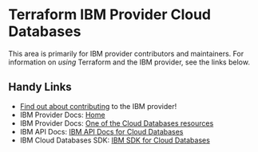 # Terraform IBM Provider Cloud Databases
<!-- markdownlint-disable MD026 -->
This area is primarily for IBM provider contributors and maintainers. For information on _using_ Terraform and the IBM provider, see the links below.


## Handy Links
* [Find out about contributing](../../../.github/CONTRIBUTING.md) to the IBM provider!
* IBM Provider Docs: [Home](https://registry.terraform.io/providers/IBM-Cloud/ibm/latest/docs)
* IBM Provider Docs: [One of the Cloud Databases resources](https://registry.terraform.io/providers/IBM-Cloud/ibm/latest/docs/resources/database)
* IBM API Docs: [IBM API Docs for Cloud Databases](https://cloud.ibm.com/apidocs/cloud-databases-api/cloud-databases-api-v4)
* IBM Cloud Databases SDK: [IBM SDK for Cloud Databases](https://github.com/IBM-Cloud/bluemix-go/tree/master/api/icd/icdv4)
